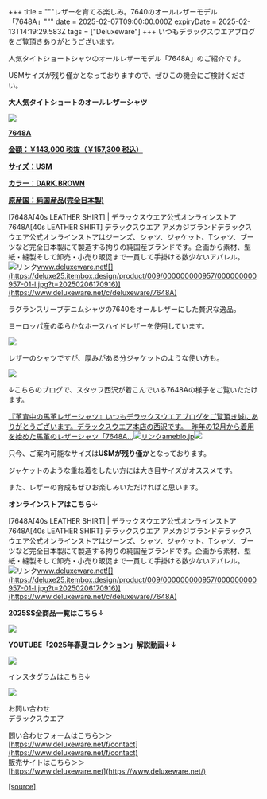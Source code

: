 +++
title = """レザーを育てる楽しみ。7640のオールレザーモデル「7648A」"""
date = 2025-02-07T09:00:00.000Z
expiryDate = 2025-02-13T14:19:29.583Z
tags = ["Deluxeware"]
+++
いつもデラックスウエアブログをご覧頂きありがとうございます。

人気タイトショートシャツのオールレザーモデル「7648A」のご紹介です。

USMサイズが残り僅かとなっておりますので、ぜひこの機会にご検討ください。

**大人気タイトショートのオールレザーシャツ**

[![](https://stat.ameba.jp/user_images/20250207/16/deluxeware/90/27/j/o0800080015541601170.jpg)](https://stat.ameba.jp/user_images/20250207/16/deluxeware/90/27/j/o0800080015541601170.jpg)

**[7648A](https://www.deluxeware.net/c/deluxeware/7648A)**

**[金額：￥143,000 税抜（￥157,300 税込）](https://www.deluxeware.net/c/deluxeware/7648A)**

**[サイズ：USM](https://www.deluxeware.net/c/deluxeware/7648A)**

**[カラー：DARK.BROWN](https://www.deluxeware.net/c/deluxeware/7648A)**

**[原産国：純国産品(完全日本製)](https://www.deluxeware.net/c/deluxeware/7648A)**

[7648A\[40s LEATHER SHIRT\] | デラックスウエア公式オンラインストア7648A\[40s LEATHER SHIRT\] デラックスウエア アメカジブランドデラックスウエア公式オンラインストアはジーンズ、シャツ、ジャケット、Tシャツ、ブーツなど完全日本製にて製造する拘りの純国産ブランドです。企画から素材、型紙・縫製そして卸売・小売り販促まで一貫して手掛ける数少ないアパレル。![リンク](https://c.stat100.ameba.jp/ameblo/symbols/v3.20.0/svg/gray/editor_link.svg)www.deluxeware.net![](https://deluxe25.itembox.design/product/009/000000000957/000000000957-01-l.jpg?t=20250206170916)](https://www.deluxeware.net/c/deluxeware/7648A)

ラグランスリーブデニムシャツの7640をオールレザーにした贅沢な逸品。

ヨーロッパ産の柔らかなホースハイドレザーを使用しています。

[![](https://stat.ameba.jp/user_images/20250207/16/deluxeware/fe/22/j/o0800080015541601171.jpg)](https://stat.ameba.jp/user_images/20250207/16/deluxeware/fe/22/j/o0800080015541601171.jpg)

レザーのシャツですが、厚みがある分ジャケットのような使い方も。

[![](https://stat.ameba.jp/user_images/20250207/17/deluxeware/fe/59/j/o0800080015541609277.jpg)](https://stat.ameba.jp/user_images/20250207/17/deluxeware/fe/59/j/o0800080015541609277.jpg)

↓こちらのブログで、スタッフ西沢が着こんでいる7648Aの様子をご覧いただけます。

[『革育中の馬革レザーシャツ』いつもデラックスウエアブログをご覧頂き誠にありがとうございます。デラックスウエア本店の西沢です。  昨年の12月から着用を始めた馬革のレザーシャツ「7648A…![リンク](https://c.stat100.ameba.jp/ameblo/symbols/v3.20.0/svg/gray/editor_link.svg)ameblo.jp![](https://stat.ameba.jp/user_images/20240912/18/deluxeware/54/51/j/o1170156015485512528.jpg)](https://ameblo.jp/deluxeware/entry-12867319869.html)

只今、ご案内可能なサイズは**USMが残り僅か**となっております。

ジャケットのような重ね着をしたい方には大き目サイズがオススメです。

また、レザーの育成もぜひお楽しみいただければと思います。

**オンラインストアはこちら↓**

[7648A\[40s LEATHER SHIRT\] | デラックスウエア公式オンラインストア7648A\[40s LEATHER SHIRT\] デラックスウエア アメカジブランドデラックスウエア公式オンラインストアはジーンズ、シャツ、ジャケット、Tシャツ、ブーツなど完全日本製にて製造する拘りの純国産ブランドです。企画から素材、型紙・縫製そして卸売・小売り販促まで一貫して手掛ける数少ないアパレル。![リンク](https://c.stat100.ameba.jp/ameblo/symbols/v3.20.0/svg/gray/editor_link.svg)www.deluxeware.net![](https://deluxe25.itembox.design/product/009/000000000957/000000000957-01-l.jpg?t=20250206170916)](https://www.deluxeware.net/c/deluxeware/7648A)

**2025SS全商品一覧はこちら↓**

[![](https://stat.ameba.jp/user_images/20250114/17/deluxeware/cf/2d/j/o1200050015533133265.jpg?caw=800)](https://www.deluxeware.net/c/2025SSreserve)

**YOUTUBE「2025年春夏コレクション」解説動画↓↓**

**[![](https://stat.ameba.jp/user_images/20250108/16/deluxeware/ac/cf/j/o1200050015530951038.jpg?caw=800)](https://www.youtube.com/playlist?list=PLmcuUjZ67rhnclr762_W-zDg7FyyrNvqF)**

インスタグラムはこちら↓

[![](https://stat.ameba.jp/user_images/20240315/15/deluxeware/04/7f/j/o0800026015413271803.jpg?caw=800)](https://www.instagram.com/deluxeware/?hl=ja)

お問い合わせ  
デラックスウエア

問い合わせフォームはこちら＞＞  
[https://www.deluxeware.net/f/contact](https://www.deluxeware.net/f/contact)  
販売サイトはこちら＞＞  
[https://www.deluxeware.net](https://www.deluxeware.net/)

[[source]](https://ameblo.jp/deluxeware/entry-12885513059.html)
